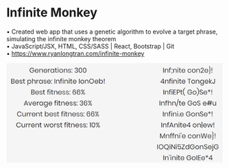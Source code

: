 # Infinite Monkey

• Created web app that uses a genetic algorithm to evolve a target phrase, simulating the infinite monkey theorem  
• JavaScript/JSX, HTML, CSS/SASS | React, Bootstrap | Git  
• https://www.ryanlongtran.com/infinite-monkey

![Image of app](https://raw.githubusercontent.com/ryantran2165/ryantran2165.github.io/source/src/assets/images/infinite_monkey.jpg)
